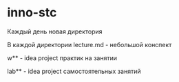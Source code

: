 # inno-stc

Каждый день новая директория

В каждой директории lecture.md - небольшой конспект

w** - idea project практик на занятии

lab** - idea project самостоятельных занятий
